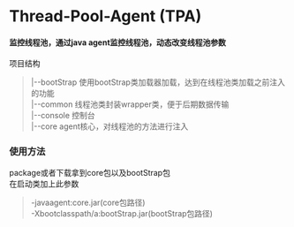 # Thread-Pool-Agent (TPA)
#### 监控线程池，通过java agent监控线程池，动态改变线程池参数  
项目结构  
>|--bootStrap 使用bootStrap类加载器加载，达到在线程池类加载之前注入的功能  
>|--common 线程池类封装wrapper类，便于后期数据传输  
>|--console 控制台  
>|--core agent核心，对线程池的方法进行注入


### 使用方法
package或者下载拿到core包以及bootStrap包  
在启动类加上此参数  
> -javaagent:core.jar(core包路径)  
> -Xbootclasspath/a:bootStrap.jar(bootStrap包路径)
